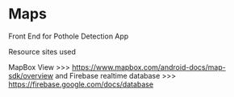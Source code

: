 # Maps
Front End for Pothole Detection App

Resource sites used

MapBox View >>> https://www.mapbox.com/android-docs/map-sdk/overview and
Firebase realtime database >>> https://firebase.google.com/docs/database
